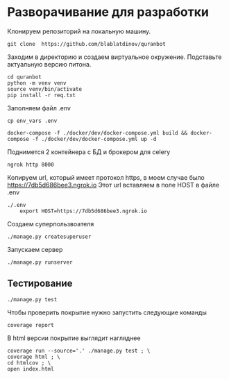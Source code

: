 # Разворачивание для разработки

Клонируем репозиторий на локальную машину.

```
git clone  https://github.com/blablatdinov/quranbot
```

Заходим в директорию и создаем виртуальное окружение.
Подставьте актуальную версию питона.

```
cd quranbot
python -m venv venv
source venv/bin/activate
pip install -r req.txt
```

Заполняем файл .env
```
cp env_vars .env
```

```
docker-compose -f ./docker/dev/docker-compose.yml build && docker-compose -f ./docker/dev/docker-compose.yml up -d
```

Поднимется 2 контейнера с БД и брокером для celery

```
ngrok http 8000
```

Копируем url, который имеет протокол https, в моем случае было https://7db5d686bee3.ngrok.io
Этот url вставляем в поле HOST в файле .env

```
./.env
    export HOST=https://7db5d686bee3.ngrok.io
```
Создаем суперпользвоателя

```
./manage.py createsuperuser
```

Запускаем сервер

```
./manage.py runserver
```

## Тестирование

```
./manage.py test
```

Чтобы проверить покрытие нужно запустить следующие команды

```
coverage report
```

В html версии покрытие выглядит нагляднее

```
coverage run --source='.' ./manage.py test ; \
coverage html ; \
cd htmlcov ; \
open index.html
```